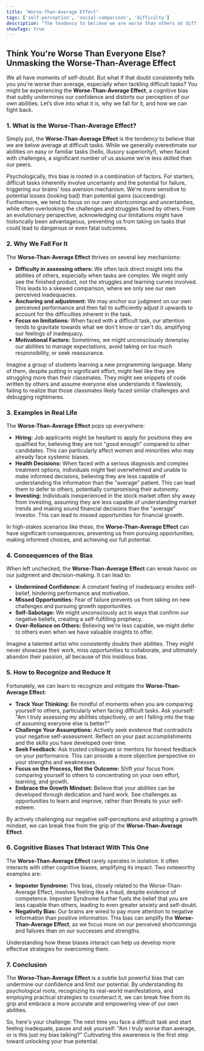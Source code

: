 ```yaml
---
title: "Worse-Than-Average Effect"
tags: ['self-perception', 'social-comparison', 'difficulty']
description: "The tendency to believe we are worse than others at difficult tasks."
showTags: true
---
```


## Think You're Worse Than Everyone Else? Unmasking the Worse-Than-Average Effect

We all have moments of self-doubt. But what if that doubt consistently tells you you're worse than average, especially when tackling difficult tasks? You might be experiencing the **Worse-Than-Average Effect**, a cognitive bias that subtly undermines our confidence and distorts our perception of our own abilities. Let’s dive into what it is, why we fall for it, and how we can fight back.

### 1. What is the Worse-Than-Average Effect?

Simply put, the **Worse-Than-Average Effect** is the tendency to believe that we are below average at difficult tasks. While we generally overestimate our abilities on easy or familiar tasks (hello, illusory superiority!), when faced with challenges, a significant number of us assume we're less skilled than our peers.

Psychologically, this bias is rooted in a combination of factors. For starters, difficult tasks inherently involve uncertainty and the potential for failure, triggering our brains' loss aversion mechanism. We're more sensitive to potential losses (looking bad) than potential gains (succeeding). Furthermore, we tend to focus on our own shortcomings and uncertainties, while often overlooking the challenges and struggles faced by others. From an evolutionary perspective, acknowledging our limitations might have historically been advantageous, preventing us from taking on tasks that could lead to dangerous or even fatal outcomes.

### 2. Why We Fall For It

The **Worse-Than-Average Effect** thrives on several key mechanisms:

*   **Difficulty in assessing others:** We often lack direct insight into the abilities of others, especially when tasks are complex. We might only see the finished product, not the struggles and learning curves involved. This leads to a skewed comparison, where we only see our own perceived inadequacies.
*   **Anchoring and adjustment:** We may anchor our judgment on our own perceived performance and then fail to sufficiently adjust it upwards to account for the difficulties inherent in the task.
*   **Focus on limitations:** When faced with a difficult task, our attention tends to gravitate towards what we don't know or can't do, amplifying our feelings of inadequacy.
*   **Motivational Factors:** Sometimes, we might unconsciously downplay our abilities to manage expectations, avoid taking on too much responsibility, or seek reassurance.

Imagine a group of students learning a new programming language. Many of them, despite putting in significant effort, might feel like they are struggling more than their classmates. They might see snippets of code written by others and assume everyone else understands it flawlessly, failing to realize that those classmates likely faced similar challenges and debugging nightmares.

### 3. Examples in Real Life

The **Worse-Than-Average Effect** pops up everywhere:

*   **Hiring:** Job applicants might be hesitant to apply for positions they are qualified for, believing they are not "good enough" compared to other candidates. This can particularly affect women and minorities who may already face systemic biases.
*   **Health Decisions:** When faced with a serious diagnosis and complex treatment options, individuals might feel overwhelmed and unable to make informed decisions, believing they are less capable of understanding the information than the "average" patient. This can lead them to defer to others, potentially compromising their autonomy.
*   **Investing:** Individuals inexperienced in the stock market often shy away from investing, assuming they are less capable of understanding market trends and making sound financial decisions than the "average" investor. This can lead to missed opportunities for financial growth.

In high-stakes scenarios like these, the **Worse-Than-Average Effect** can have significant consequences, preventing us from pursuing opportunities, making informed choices, and achieving our full potential.

### 4. Consequences of the Bias

When left unchecked, the **Worse-Than-Average Effect** can wreak havoc on our judgment and decision-making. It can lead to:

*   **Undermined Confidence:** A constant feeling of inadequacy erodes self-belief, hindering performance and motivation.
*   **Missed Opportunities:** Fear of failure prevents us from taking on new challenges and pursuing growth opportunities.
*   **Self-Sabotage:** We might unconsciously act in ways that confirm our negative beliefs, creating a self-fulfilling prophecy.
*   **Over-Reliance on Others:** Believing we're less capable, we might defer to others even when we have valuable insights to offer.

Imagine a talented artist who consistently doubts their abilities. They might never showcase their work, miss opportunities to collaborate, and ultimately abandon their passion, all because of this insidious bias.

### 5. How to Recognize and Reduce It

Fortunately, we can learn to recognize and mitigate the **Worse-Than-Average Effect**:

*   **Track Your Thinking:** Be mindful of moments when you are comparing yourself to others, particularly when facing difficult tasks. Ask yourself: "Am I truly assessing my abilities objectively, or am I falling into the trap of assuming everyone else is better?"
*   **Challenge Your Assumptions:** Actively seek evidence that contradicts your negative self-assessment. Reflect on your past accomplishments and the skills you have developed over time.
*   **Seek Feedback:** Ask trusted colleagues or mentors for honest feedback on your performance. This can provide a more objective perspective on your strengths and weaknesses.
*   **Focus on the Process, Not the Outcome:** Shift your focus from comparing yourself to others to concentrating on your own effort, learning, and growth.
*   **Embrace the Growth Mindset:** Believe that your abilities can be developed through dedication and hard work. See challenges as opportunities to learn and improve, rather than threats to your self-esteem.

By actively challenging our negative self-perceptions and adopting a growth mindset, we can break free from the grip of the **Worse-Than-Average Effect**.

### 6. Cognitive Biases That Interact With This One

The **Worse-Than-Average Effect** rarely operates in isolation. It often interacts with other cognitive biases, amplifying its impact. Two noteworthy examples are:

*   **Imposter Syndrome:** This bias, closely related to the Worse-Than-Average Effect, involves feeling like a fraud, despite evidence of competence. Imposter Syndrome further fuels the belief that you are less capable than others, leading to even greater anxiety and self-doubt.
*   **Negativity Bias:** Our brains are wired to pay more attention to negative information than positive information. This bias can amplify the **Worse-Than-Average Effect**, as we focus more on our perceived shortcomings and failures than on our successes and strengths.

Understanding how these biases interact can help us develop more effective strategies for overcoming them.

### 7. Conclusion

The **Worse-Than-Average Effect** is a subtle but powerful bias that can undermine our confidence and limit our potential. By understanding its psychological roots, recognizing its real-world manifestations, and employing practical strategies to counteract it, we can break free from its grip and embrace a more accurate and empowering view of our own abilities.

So, here's your challenge: The next time you face a difficult task and start feeling inadequate, pause and ask yourself: "Am I truly worse than average, or is this just my bias talking?" Cultivating this awareness is the first step toward unlocking your true potential.

